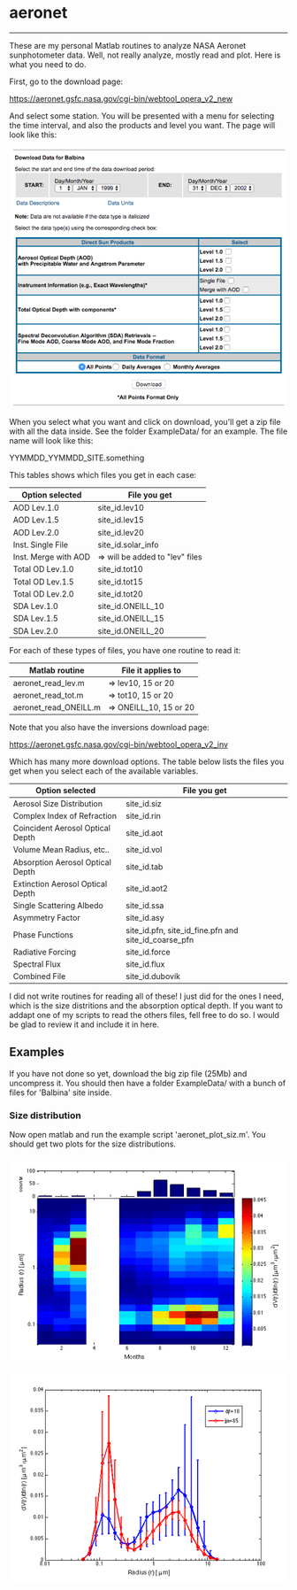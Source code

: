 # aeronet
---

These are my personal Matlab routines to analyze NASA Aeronet
sunphotometer data. Well, not really analyze, mostly read and
plot. Here is what you need to do.

First, go to the download page:

https://aeronet.gsfc.nasa.gov/cgi-bin/webtool_opera_v2_new

And select some station. You will be presented with a menu for
selecting the time interval, and also the products and level you
want. The page will look like this: 

![download page form Aeronet](picdownload.png)

When you select what you want and click on download, you'll get a zip
file with all the data inside. See the folder ExampleData/ for an
example. The file name will look like this:

YYMMDD_YYMMDD_SITE.something

This tables shows which files you get in each case:

|Option selected | File you get
|------| ----
|AOD Lev.1.0             |site_id.lev10                   |
|AOD Lev.1.5             |site_id.lev15                   |
|AOD Lev.2.0             |site_id.lev20                   |
|Inst. Single File       |site_id.solar_info              |
|Inst. Merge with AOD    |=> will be added to "lev" files   |
|Total OD Lev.1.0        |site_id.tot10                   |
|Total OD Lev.1.5        |site_id.tot15                   |
|Total OD Lev.2.0        |site_id.tot20                   |
|SDA Lev.1.0             |site_id.ONEILL_10               |
|SDA Lev.1.5             |site_id.ONEILL_15               |
|SDA Lev.2.0             |site_id.ONEILL_20               |

For each of these types of files, you have one routine to read it:

|Matlab routine | File it applies to
|------| ----
|aeronet_read_lev.m    |=> lev10, 15 or 20     |
|aeronet_read_tot.m    |=> tot10, 15 or 20     |
|aeronet_read_ONEILL.m |=> ONEILL_10, 15 or 20 |

Note that you also have the inversions download page:

https://aeronet.gsfc.nasa.gov/cgi-bin/webtool_opera_v2_inv

Which has many more download options. The table below lists the files
you get when you select each of the available variables.

|Option selected | File you get
|------| ----
|Aerosol Size Distribution	        |site_id.siz
|Complex Index of Refraction	    |site_id.rin
|Coincident Aerosol Optical Depth   |site_id.aot
|Volume Mean Radius, etc..          |site_id.vol
|Absorption Aerosol Optical Depth	|site_id.tab
|Extinction Aerosol Optical Depth	|site_id.aot2
|Single Scattering Albedo	        |site_id.ssa
|Asymmetry Factor	                |site_id.asy
|Phase Functions	                |site_id.pfn, site_id_fine.pfn and site_id_coarse_pfn
|Radiative Forcing	                |site_id.force
|Spectral Flux	                    |site_id.flux
|Combined File                      |site_id.dubovik

I did not write routines for reading all of these! I just did for the
ones I need, which is the size distritions and the absorption optical
depth. If you want to addapt one of my scripts to read the others
files, fell free to do so. I would be glad to review it and include it
in here.

## Examples 

If you have not done so yet, download the big zip
file (25Mb) and uncompress it. You should then have a folder
ExampleData/ with a bunch of files for 'Balbina' site inside.

### Size distribution

Now open matlab and run the example script 'aeronet_plot_siz.m'.
You should get two plots for the size distributions.

![size distribution by month](size1.png)

![size distribution per season](size2.png)


